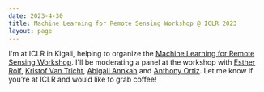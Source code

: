 ```yaml
---
date: 2023-4-30
title: Machine Learning for Remote Sensing Workshop @ ICLR 2023
layout: page
---
```

I'm at ICLR in Kigali, helping to organize the [Machine Learning for Remote Sensing Workshop](https://nasaharvest.github.io/ml-for-remote-sensing/iclr2023/). I'll be moderating a panel at the workshop with [Esther Rolf](https://www.estherrolf.com/), [Kristof Van Tricht](https://remotesensing.vito.be/team/kristof-van-tricht), [Abigail Annkah](https://research.google/people/106787/) and [Anthony Ortiz](https://www.anthonymlortiz.com/). Let me know if you're at ICLR and would like to grab coffee!
